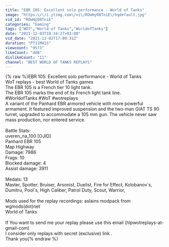 ```yaml
---
title: "EBR 105: Excellent solo performance - World of Tanks"
image: "https:\/\/i.ytimg.com\/vi\/ROwHy08TniE\/hqdefault.jpg"
vid_id: "ROwHy08TniE"
categories: "Gaming"
tags: ["WOT","World of Tanks","WorldofTanks"]
date: "2021-12-03T10:34:27+03:00"
vid_date: "2021-12-02T17:00:31Z"
duration: "PT11M41S"
viewcount: "9573"
likeCount: "408"
dislikeCount: "11"
channel: "BEST WORLD OF TANKS REPLAYS"
---
```

{% raw %}EBR 105: Excellent solo performance - World of Tanks<br />WoT replays - best World of Tanks games<br />The EBR 105 is a French tier 10 light tank.<br />The EBR 105 marks the end of its French light tank line.<br />#WorldofTanks #WoT #wotreplays<br />A variant of the Panhard EBR armored vehicle with more powerful armament. It featured improved suspension and the two-man GIAT TS 90 turret, upgraded to accommodate a 105 mm gun. The vehicle never saw mass production, nor entered service.<br /><br />Battle Stats:<br />uveren_na_100 [OJID]<br />Panhard EBR 105<br />Map Highway<br />Damage: 7986<br />Frags: 10<br />Blocked damage: 4<br />Assist damage: 3911<br /><br />Medals: 13<br />Master, Spotter, Bruiser, Arsonist, Duelist, Fire for Effect, Kolobanov´s, Dumitru, Pool´s, High Caliber, Patrol Duty, Scout, Warrior,<br /><br />Mods used for the replay recordings: aslains modpack from wgmods(dot)net<br />World of Tanks<br /><br />If You want to send me your replay please use this email (hlpwotreplays-at-gmail-com)<br />I consider only replays with secret (exclusive) link .<br />Thank you{% endraw %}
